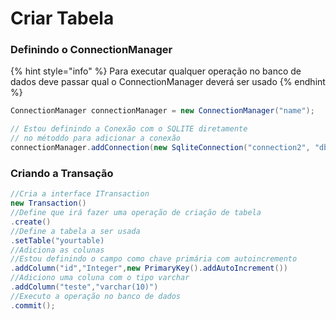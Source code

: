 # Criar Tabela



### Definindo o ConnectionManager

{% hint style="info" %}
Para executar qualquer operação no banco de dados deve passar qual o ConnectionManager deverá ser usado
{% endhint %}

```java
ConnectionManager connectionManager = new ConnectionManager("name");

// Estou definindo a Conexão com o SQLITE diretamente
// no métoddo para adicionar a conexão
connectionManager.addConnection(new SqliteConnection("connection2", "db2.db"));

```

### Criando a Transação

```java
//Cria a interface ITransaction
new Transaction()
//Define que irá fazer uma operação de criação de tabela
.create()
//Define a tabela a ser usada
.setTable("yourtable)
//Adiciona as colunas
//Estou definindo o campo como chave primária com autoincremento
.addColumn("id","Integer",new PrimaryKey().addAutoIncrement())
//Adiciono uma coluna com o tipo varchar
.addColumn("teste","varchar(10)")
//Executo a operação no banco de dados
.commit();
```
